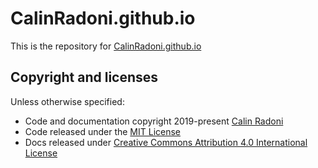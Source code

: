 # CalinRadoni.github.io

This is the repository for [CalinRadoni.github.io](http://CalinRadoni.github.io)

## Copyright and licenses

Unless otherwise specified:

- Code and documentation copyright 2019-present [Calin Radoni](https://github.com/CalinRadoni)
- Code released under the [MIT License](LICENSE)
- Docs released under [Creative Commons Attribution 4.0 International License](http://creativecommons.org/licenses/by/4.0/)
